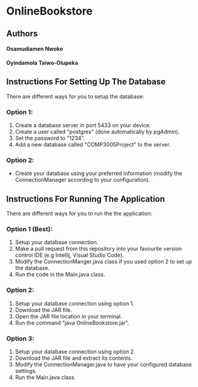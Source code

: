 # OnlineBookstore

## Authors
#### Osamudiamen Nwoko 
#### Oyindamola Taiwo-Olupeka


## Instructions For Setting Up The Database
There are different ways for you to setup the database:

### Option 1:
1. Create a database server in port 5433 on your device.
2. Create a user called "postgres" (done automatically by pgAdmin).
3. Set the password to "1234".
4. Add a new database called "COMP3005Project" to the server.

### Option 2:
- Create your database using your preferred information (modify the ConnectionManager according to your configuration).


## Instructions For Running The Application
There are different ways for you to run the the application:

### Option 1 (Best):
1. Setup your database connection.
2. Make a pull request from this repository into your favourite version control IDE (e.g Intellij, Visual Studio Code).
3. Modify the ConnectionManger.java class if you used option 2 to set up the database.
4. Run the code in the Main.java class.

### Option 2:
1. Setup your database connection using option 1.
2. Download the JAR file.
3. Open the JAR file location in your terminal.
4. Run the command "java OnlineBookstore.jar".

### Option 3:
1. Setup your database connection using option 2.
2. Download the JAR file and extract its contents.
3. Modify the ConnectionManager.java to have your configured database settings.
4. Run the Main.java class.
